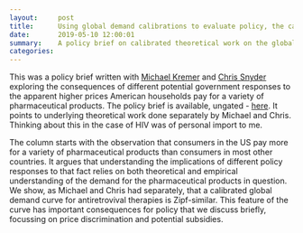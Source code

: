 ```yaml
---
layout:     post
title:      Using global demand calibrations to evaluate policy, the case of HIV pharmaceuticals
date:       2019-05-10 12:00:01
summary:    A policy brief on calibrated theoretical work on the global demand curve for HIV antiretroviral therapies.
categories: 
---
```


This was a policy brief written with [Michael Kremer](https://scholar.harvard.edu/kremer/biocv) and [Chris Snyder](https://www.dartmouth.edu/~csnyder/) exploring the consequences of different potential government responses to the apparent higher prices American households pay for a variety of pharmaceutical products. The policy brief is available, ungated - [here](https://voxeu.org/article/using-global-demand-calibrations-evaluate-policy). It points to underlying theoretical work done separately by Michael and Chris. Thinking about this in the case of HIV was of personal import to me.

The column starts with the observation that consumers in the US pay more for a variety of pharmaceutical products than consumers in most other countries. It argues that understanding the implications of different policy responses to that fact relies on both theoretical and empirical understanding of the demand for the pharmaceutical products in question. We show, as Michael and Chris had separately, that a calibrated global demand curve for antiretrovival therapies is Zipf-similar. This feature of the curve has important consequences for policy that we discuss briefly, focussing on price discrimination and potential subsidies.
